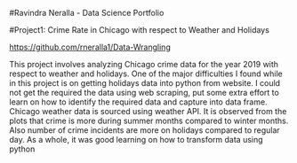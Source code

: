 #Ravindra Neralla - Data Science Portfolio

#Project1: Crime Rate in Chicago with respect to Weather and Holidays

https://github.com/rneralla1/Data-Wrangling

This project involves analyzing Chicago crime data for the year 2019 with respect to weather and holidays. One of the major difficulties I found while in this project is on getting holidays data into python from website.  I could not get the required the data using web scraping, put some extra effort to learn on how to identify the required data and capture into data frame.  Chicago weather data is sourced using weather API.
It is observed from the plots that crime is more during summer months compared to winter months.  Also number of crime incidents are more on holidays compared to regular day.  As a whole, it was good learning on how to transform data using python
